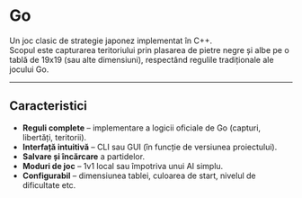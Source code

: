 # Go 

Un joc clasic de strategie japonez implementat în C++.  
Scopul este capturarea teritoriului prin plasarea de pietre negre și albe pe o tablă de 19x19 (sau alte dimensiuni), respectând regulile tradiționale ale jocului Go.

---

## Caracteristici

- **Reguli complete** – implementare a logicii oficiale de Go (capturi, libertăți, teritorii).  
- **Interfață intuitivă** – CLI sau GUI (în funcție de versiunea proiectului).  
- **Salvare și încărcare** a partidelor.  
- **Moduri de joc** – 1v1 local sau împotriva unui AI simplu.  
- **Configurabil** – dimensiunea tablei, culoarea de start, nivelul de dificultate etc.

